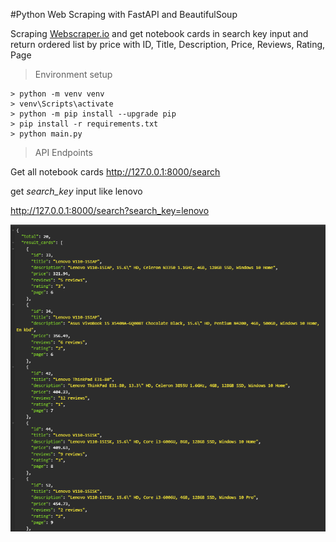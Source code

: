 #Python Web Scraping with FastAPI and BeautifulSoup

Scraping [Webscraper.io]([https://www.google.com](https://webscraper.io/test-sites/e-commerce/static/computers/laptops)) and get notebook cards in search key input and return ordered list by price with ID, Title, Description, Price, Reviews, Rating, Page

> Environment setup 
```
> python -m venv venv
> venv\Scripts\activate
> python -m pip install --upgrade pip
> pip install -r requirements.txt
> python main.py
```
> API Endpoints

Get all notebook cards
http://127.0.0.1:8000/search

get *search_key* input like lenovo

http://127.0.0.1:8000/search?search_key=lenovo

![alt text](https://github.com/boagoston/web_crawler/blob/f204a2981ce8fa2e5807b4d942c038ffb835e92e/lenovo%20api.png "api example 1")
